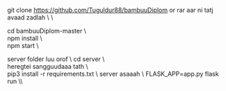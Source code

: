 git clone https://github.com/Tuguldur88/bambuuDiplom
or 
rar aar ni tatj avaad zadlah  \  \\   

cd bambuuDiplom-master \\   
npm install  \\   
npm start  \\   


server folder luu orof   \\
cd server   \\\
heregtei sangguudaaa tath   \\\
pip3 install -r requirements.txt   \\
server asaaah     \\
FLASK_APP=app.py flask run  \\\

